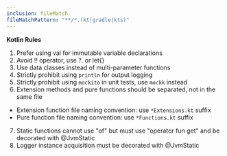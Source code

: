 ```yaml
---
inclusion: fileMatch
fileMatchPattern: "**/*.(kt|gradle|kts)"
---
```


**Kotlin Rules**

1. Prefer using val for immutable variable declarations
2. Avoid !! operator, use ?. or let{}
3. Use data classes instead of multi-parameter functions
4. Strictly prohibit using `println` for output logging
5. Strictly prohibit using `mockito` in unit tests, use `mockk` instead
6. Extension methods and pure functions should be separated, not in the same file
  + Extension function file naming convention: use `*Extensions.kt` suffix
  + Pure function file naming convention: use `*Functions.kt` suffix
7. Static functions cannot use "of" but must use "operator fun get" and be decorated with @JvmStatic
8. Logger instance acquisition must be decorated with @JvmStatic
